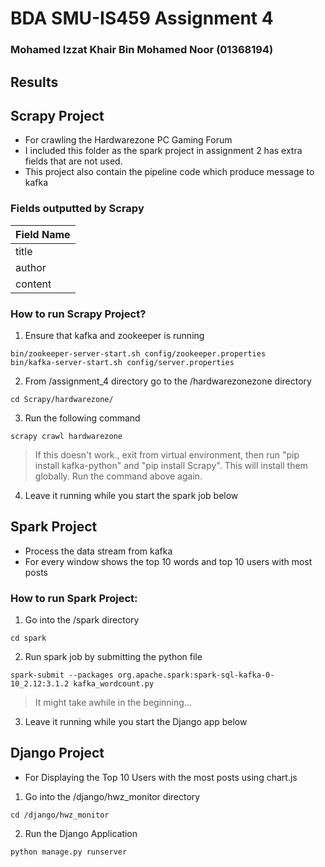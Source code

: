 # BDA SMU-IS459 Assignment 4

### Mohamed Izzat Khair Bin Mohamed Noor (01368194)

## Results


## Scrapy Project

- For crawling the Hardwarezone PC Gaming Forum
- I included this folder as the spark project in assignment 2 has extra fields that are not used.
- This project also contain the pipeline code which produce message to kafka

### Fields outputted by Scrapy

| Field Name |
| ---------- |
| title      |
| author     |
| content    |

### How to run Scrapy Project?

1. Ensure that kafka and zookeeper is running

```
bin/zookeeper-server-start.sh config/zookeeper.properties
bin/kafka-server-start.sh config/server.properties
```

2. From /assignment_4 directory go to the /hardwarezonezone directory

```
cd Scrapy/hardwarezone/
```

3. Run the following command

```
scrapy crawl hardwarezone
```

> If this doesn't work., exit from virtual environment, then run "pip install kafka-python" and "pip install Scrapy". This will install them globally. Run the command above again.

4. Leave it running while you start the spark job below

## Spark Project

- Process the data stream from kafka
- For every window shows the top 10 words and top 10 users with most posts

### How to run Spark Project:

1. Go into the /spark directory

```
cd spark
```

2. Run spark job by submitting the python file

```
spark-submit --packages org.apache.spark:spark-sql-kafka-0-10_2.12:3.1.2 kafka_wordcount.py
```

> It might take awhile in the beginning...

3. Leave it running while you start the Django app below

## Django Project
- For Displaying the Top 10 Users with the most posts using chart.js
1. Go into the /django/hwz_monitor directory
```
cd /django/hwz_monitor
```
2. Run the Django Application
```
python manage.py runserver
```
